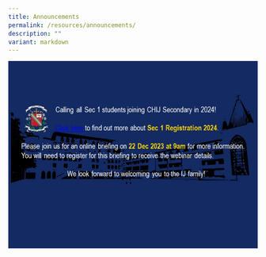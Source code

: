 ```yaml
---
title: Announcements
permalink: /resources/announcements/
description: ""
variant: markdown
---
```

<a href="https://form.gov.sg/655f0519ec516c001234cd48">  
<img src="/images/sec1reg2024.jpeg">  
	
</a>